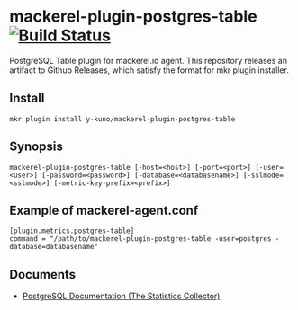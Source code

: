 # mackerel-plugin-postgres-table [![Build Status](https://travis-ci.org/y-kuno/mackerel-plugin-postgres-table.svg?branch=master)](https://travis-ci.org/y-kuno/mackerel-plugin-postgres-table)

PostgreSQL Table plugin for mackerel.io agent. This repository releases an artifact to Github Releases, which satisfy the format for mkr plugin installer.

## Install

```shell
mkr plugin install y-kuno/mackerel-plugin-postgres-table 
```

## Synopsis

```shell
mackerel-plugin-postgres-table [-host=<host>] [-port=<port>] [-user=<user>] [-password=<password>] [-database=<databasename>] [-sslmode=<sslmode>] [-metric-key-prefix=<prefix>]
```

## Example of mackerel-agent.conf
```
[plugin.metrics.postgres-table]
command = "/path/to/mackerel-plugin-postgres-table -user=postgres -database=databasename"
```

## Documents

* [PostgreSQL Documentation (The Statistics Collector)](https://www.postgresql.org/docs/10/static/monitoring-stats.html#PG-STAT-ALL-TABLES-VIEW)